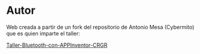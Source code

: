 # Autor

Web creada a partir de un fork del repositorio de Antonio Mesa (Cybermito) que es quien imparte el taller:

[Taller-Bluetooth-con-APPInventor-CRGR](https://github.com/cybermito/Taller-Bluetooth-con-APPInventor-CRGR)
